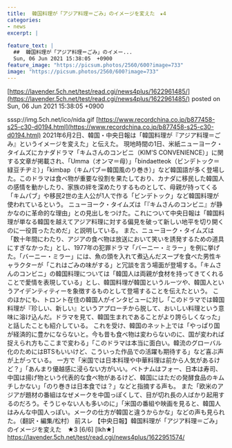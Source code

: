 ```yaml
---
title:  韓国料理が「アジア料理＝ごみ」のイメージを変えた　★4    
categories:
- news
excerpt: |
  
feature_text: |
  ##  韓国料理が「アジア料理＝ごみ」のイメー...
  Sun, 06 Jun 2021 15:38:05  +0900
feature_image: "https://picsum.photos/2560/600?image=733"
image: "https://picsum.photos/2560/600?image=733"
---
```


[https://lavender.5ch.net/test/read.cgi/news4plus/1622961485/](https://lavender.5ch.net/test/read.cgi/news4plus/1622961485/)
posted on Sun, 06 Jun 2021 15:38:05  +0900

<!--more-->

sssp://img.5ch.net/ico/nida.gif [https://www.recordchina.co.jp/b877458-s25-c30-d0194.html](https://www.recordchina.co.jp/b877458-s25-c30-d0194.html) 2021年6月2日、韓国・中央日報は「韓国料理が『アジア料理＝ごみ』というイメージを変えた」と伝えた。 現地時間の1日、米紙ニューヨーク・タイムズにカナダドラマ「キムさんのコンビニ（KIM'S CONVENIENCE）」に関する文章が掲載され、「Umma（オンマ＝母）」「bindaetteok（ビンデトック＝緑豆チヂミ）」「kimbap（キムパブ＝韓国風のり巻き）」など韓国語が多く登場した。このドラマは食べ物が重要な役割を果たしており、カナダに移民した韓国人の感情を動かしたり、家族の絆を深めたりするものとして、母親が持ってくる「キムパブ」や移民2世の主人公が1人で作る「ビンデトック」など韓国料理が使われているという。 ニューヨーク・タイムズは「『キムさんのコンビニ』が静かなのに革命的な理由」との見出しをつけた。これについて中央日報は「韓国料理が単なる韓国を越えてアジア料理に対する偏見を破って新しい地平を切り開くのに一役買ったためだ」と説明している。 また、ニューヨーク・タイムズは「数十年間にわたり、アジアの食べ物は放送において笑いを誘発するための道具にすぎなかった」とし、1977年の犯罪ドラマ「バーニー・ミラー」を例に挙げた。「バーニー・ミラー」には、魚の頭を入れて煮込んだスープを食べた男性キャラクターが「これはごみの味がする」と冗談を言う場面が登場する。「キムさんのコンビニ」の韓国料理については「韓国人は両親が食材を持ってきてくれることで愛情を表現している」とし、韓国料理が韓国というルーツや、韓国人というアイデンティティーを象徴するものとして登場することを伝えたという。 このほかにも、トロント在住の韓国人がインタビューに対し「このドラマでは韓国料理が『珍しい、新しい』というアプローチから脱して、おいしい料理という意味に溶け込んだ。ドラマを見て、韓国生まれであることがより誇らしくなった」と話したことも紹介している。 これを受け、韓国のネット上では「やっぱり国が経済的に豊かにならないと。今も昔も食べ物は変わらないのに、国が変われば捉えられ方もここまで変わる」「このドラマは本当に面白い。韓流のグローバル化のためにはBTSもいいけど、こういった作品での活躍も期待する」など喜ぶ声が上がっている。 一方で「米国では日本料理や中華料理は前から人気があるけど？」「あんまり優越感に浸らない方がいい。ベトナムはフォー、日本は寿司、中国は揚げ物という代表的な食べ物があるけど、韓国にはただの発酵食品のキムチしかない」「のり巻きは日本食では？」などと指摘する声も。 また「欧米のアジアが題材の番組はなぜメークを中国っぽくして、目が切れ長の人ばかり起用するのだろう。そうじゃない人も多いのに」「米国の番組や映画を見ると、韓国人はみんな中国人っぽい。メークの仕方が韓国と違うからかな」などの声も見られた。（翻訳・編集/松村） 前スレ 【中央日報】韓国料理が「アジア料理＝ごみ」のイメージを変えた　★3 [6/6] [Ikh★] https://lavender.5ch.net/test/read.cgi/news4plus/1622951574/
